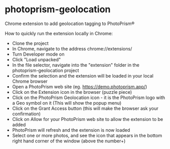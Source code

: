 # photoprism-geolocation
Chrome extension to add geolocation tagging to PhotoPrism®

How to quickly run the extension locally in Chrome: 
- Clone the project
- In Chrome, navigate to the address chrome://extensions/
- Turn Developer mode on
- Click "Load unpacked"
- In the file selector, navigate into the "extension" folder in the photoprism-geolocation project 
- Confirm the selection and the extension will be loaded in your local Chrome browser
- Open a PhotoPrism web site (eg. https://demo.photoprism.app/)
- Click on the Extension icon in the browser (puzzle piece)
- Click on the PhotoPrism Geolocation icon - it is the PhotoPrism logo with a Geo symbol on it (This will show the popup menu)
- Click on the Grant Access button (this will make the browser ask your confirmation)
- Click on Allow for your PhotoPrism web site to allow the extension to be added
- PhotoPrism will refresh and the extension is now loaded
- Select one or more photos, and see the icon that appears in the bottom right hand corner of the window (above the number+)

